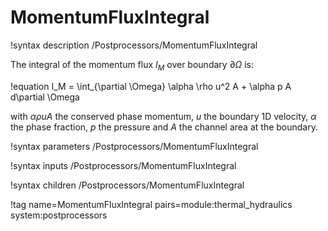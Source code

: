 # MomentumFluxIntegral

!syntax description /Postprocessors/MomentumFluxIntegral

The integral of the momentum flux $I_M$ over boundary $\partial \Omega$ is:

!equation
I_M = \int_{\partial \Omega} \alpha \rho u^2 A + \alpha p A d\partial \Omega

with $\alpha \rho u A$ the conserved phase momentum, $u$ the boundary 1D velocity,
$\alpha$ the phase fraction, $p$ the pressure and $A$ the channel area at the boundary.

!syntax parameters /Postprocessors/MomentumFluxIntegral

!syntax inputs /Postprocessors/MomentumFluxIntegral

!syntax children /Postprocessors/MomentumFluxIntegral

!tag name=MomentumFluxIntegral pairs=module:thermal_hydraulics system:postprocessors
